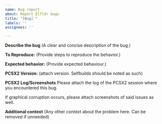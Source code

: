 ```yaml
---
name: Bug report
about: Report Elfldr bugs
title: "[Bug] "
labels: ''
assignees: ''

---
```


**Describe the bug**
(A clear and concise description of the bug.)

**To Reproduce:**
(Provide steps to reproduce the behavior.)

**Expected behavior:**
(Provide expected behaviour.)

**PCSX2 Version:**
(attach version. Selfbuilds should be noted as such)

**PCSX2 Log/Screenshots**
Please attach the log of the PCSX2 session where you encountered this bug.

If graphical corruption occurs, please attach screenshots of said issues as well.

**Additional context**
(Any other context about the problem here. Can be removed if unneeded)

